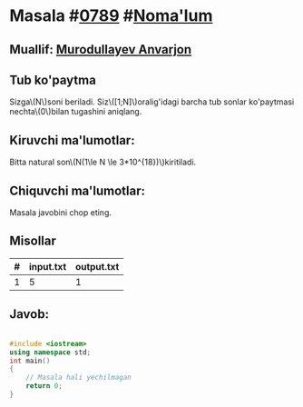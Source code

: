 
<h1>Masala #<a href="https://robocontest.uz/tasks/0789">0789</a> #<a href="https://robocontest.uz/tasks?category=1">Noma'lum</a></h1>
<h2> Muallif: <a href="https://robocontest.uz/profile/lordcoder">Murodullayev Anvarjon</a></h2>
<h2>Tub ko'paytma</h2>
<p>Sizga\(N\)soni beriladi. Siz\([1;N]\)oralig'idagi barcha tub sonlar ko'paytmasi nechta\(0\)bilan tugashini aniqlang.</p>
<h2>Kiruvchi ma'lumotlar:</h2>
<p>Bitta natural son\(N(1\le N \le 3*10^{18})\)kiritiladi.</p>
<h2>Chiquvchi ma'lumotlar:</h2>
<p>Masala javobini chop eting.</p>
<h2>Misollar</h2>
<table>
    <thead>
        <tr>
            <th>#</th>
            <th>input.txt</th>
            <th>output.txt</th>
        </tr>
    </thead>
    <tbody>
            <tr>
                <td>1</td>
                <td>5</td>
                <td>1</td>
            </tr>
    </tbody>
    </table>
    
<h2>Javob:</h2>

######
```cpp
#include <iostream>
using namespace std;
int main()
{
    // Masala hali yechilmagan
    return 0;
}
```
